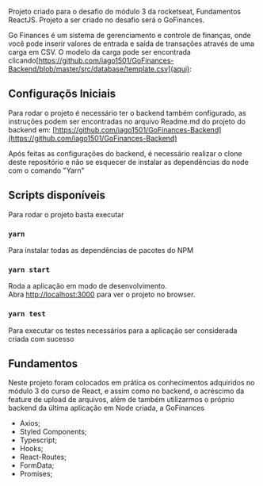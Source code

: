 Projeto criado para o desafio do módulo 3 da rocketseat, Fundamentos ReactJS.
Projeto a ser criado no desafio será o GoFinances.

Go Finances é um sistema de gerenciamento e controle de finanças, onde você pode inserir
valores de entrada e saída de transações através de uma carga em CSV.
O modelo da carga pode ser encontrada clicando[https://github.com/iago1501/GoFinances-Backend/blob/master/src/database/template.csv](aqui):

## Configuraçõs Iniciais

Para rodar o projeto é necessário ter o backend também configurado, as instruções podem ser encontradas no arquivo Readme.md do projeto do backend em:
[https://github.com/iago1501/GoFinances-Backend](https://github.com/iago1501/GoFinances-Backend)

Após feitas as configurações do backend, é necessário realizar o clone deste repositório e não se esquecer de instalar as dependências do node com o comando "Yarn"

## Scripts disponíveis

Para rodar o projeto basta executar

### `yarn`

Para instalar todas as dependências de pacotes do NPM

### `yarn start`

Roda a aplicação em modo de desenvolvimento.<br />
Abra [http://localhost:3000](http://localhost:3000) para ver o projeto no browser.

### `yarn test`

Para executar os testes necessários para a aplicação ser considerada criada com sucesso

## Fundamentos

Neste projeto foram colocados em prática os conhecimentos adquiridos no módulo 3 do curso de React, e assim como no backend, o acréscimo da feature de upload de arquivos, além de também utilizarmos o próprio backend da última aplicação em Node criada, a GoFinances

- Axios;
- Styled Components;
- Typescript;
- Hooks;
- React-Routes;
- FormData;
- Promises;
